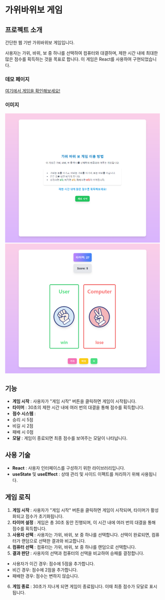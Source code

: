 # 가위바위보 게임

## 프로젝트 소개

간단한 웹 기반 가위바위보 게임입니다.

사용자는 가위, 바위, 보 중 하나를 선택하여 컴퓨터와 대결하며, 제한 시간 내에 최대한 많은 점수를 획득하는 것을 목표로 합니다. 이 게임은 React를 사용하여 구현되었습니다.


### 데모 페이지

[여기에서 게임을 확인해보세요!](https://rpsgame-three.vercel.app/)



### 이미지

<img src="src/assets/game_preview_1.png" alt="게임 스크린샷" width="600" />


<img src="src/assets/game_preview_2.png" alt="게임 스크린샷" width="600" />


## 기능

* **게임 시작** : 사용자가 "게임 시작" 버튼을 클릭하면 게임이 시작됩니다.
* **타이머** : 30초의 제한 시간 내에 여러 번의 대결을 통해 점수를 획득합니다.
* **점수 시스템** :
* 승리 시 5점
* 비길 시 2점
* 패배 시 0점
* **모달** : 게임이 종료되면 최종 점수를 보여주는 모달이 나타납니다.

## 사용 기술

* **React** : 사용자 인터페이스를 구성하기 위한 라이브러리입니다.
* **useState** 및  **useEffect** : 상태 관리 및 사이드 이펙트를 처리하기 위해 사용됩니다.

## 게임 로직

1. **게임 시작** : 사용자가 "게임 시작" 버튼을 클릭하면 게임이 시작되며, 타이머가 활성화되고 점수가 초기화됩니다.
2. **타이머 설정** : 게임은 총 30초 동안 진행되며, 이 시간 내에 여러 번의 대결을 통해 점수를 획득합니다.
3. **사용자 선택** : 사용자는 가위, 바위, 보 중 하나를 선택합니다. 선택이 완료되면, 컴퓨터가 랜덤으로 선택한 결과와 비교합니다.
4. **컴퓨터 선택** : 컴퓨터는 가위, 바위, 보 중 하나를 랜덤으로 선택합니다.
5. **결과 판단** : 사용자의 선택과 컴퓨터의 선택을 비교하여 승패를 결정합니다.

* 사용자가 이긴 경우: 점수에 5점을 추가합니다.
* 비긴 경우: 점수에 2점을 추가합니다.
* 패배한 경우: 점수는 변하지 않습니다.

6. **게임 종료** : 30초가 지나게 되면 게임이 종료됩니다. 이때 최종 점수가 모달로 표시됩니다.
